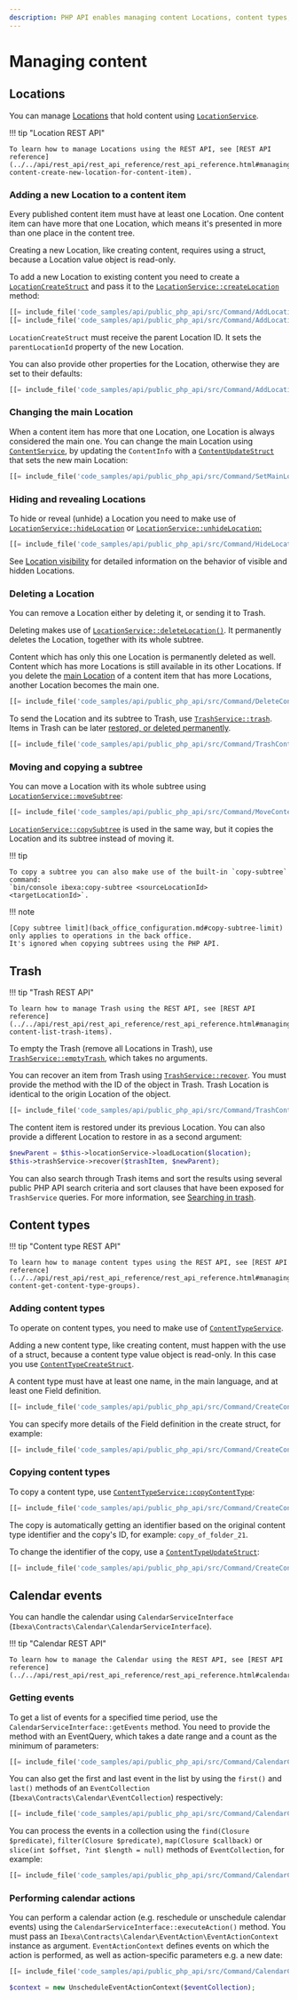 ```yaml
---
description: PHP API enables managing content Locations, content types, as well as content in Trash and Calendar events.
---
```


# Managing content

## Locations

You can manage [Locations](locations.md) that hold content
using [`LocationService`](../../api/php_api/php_api_reference/classes/Ibexa-Contracts-Core-Repository-LocationService.html).

!!! tip "Location REST API"

    To learn how to manage Locations using the REST API, see [REST API reference](../../api/rest_api/rest_api_reference/rest_api_reference.html#managing-content-create-new-location-for-content-item).

### Adding a new Location to a content item

Every published content item must have at least one Location.
One content item can have more that one Location, which means it's presented in more than one place
in the content tree.

Creating a new Location, like creating content, requires using a struct,
because a Location value object is read-only.

To add a new Location to existing content you need to create
a [`LocationCreateStruct`](../../api/php_api/php_api_reference/classes/Ibexa-Contracts-Core-Repository-Values-Content-LocationCreateStruct.html)
and pass it to the [`LocationService::createLocation`](../../api/php_api/php_api_reference/classes/Ibexa-Contracts-Core-Repository-LocationService.html#method_createLocation) method:

``` php
[[= include_file('code_samples/api/public_php_api/src/Command/AddLocationToContentCommand.php', 50, 51) =]]
[[= include_file('code_samples/api/public_php_api/src/Command/AddLocationToContentCommand.php', 55, 57) =]]
```

`LocationCreateStruct` must receive the parent Location ID.
It sets the `parentLocationId` property of the new Location.

You can also provide other properties for the Location, otherwise they are set to their defaults:

``` php
[[= include_file('code_samples/api/public_php_api/src/Command/AddLocationToContentCommand.php', 52, 54) =]]
```

### Changing the main Location

When a content item has more that one Location, one Location is always considered the main one.
You can change the main Location using [`ContentService`](../../api/php_api/php_api_reference/classes/Ibexa-Contracts-Core-Repository-ContentService.html),
by updating the `ContentInfo` with a [`ContentUpdateStruct`](../../api/php_api/php_api_reference/classes/Ibexa-Contracts-Core-Repository-Values-Content-ContentUpdateStruct.html)
that sets the new main Location:

``` php
[[= include_file('code_samples/api/public_php_api/src/Command/SetMainLocationCommand.php', 48, 52) =]]
```

### Hiding and revealing Locations

To hide or reveal (unhide) a Location you need to make use of
[`LocationService::hideLocation`](../../api/php_api/php_api_reference/classes/Ibexa-Contracts-Core-Repository-LocationService.html#method_hideLocation)
or [`LocationService::unhideLocation`:](../../api/php_api/php_api_reference/classes/Ibexa-Contracts-Core-Repository-LocationService.html#method_unhideLocation)

``` php
[[= include_file('code_samples/api/public_php_api/src/Command/HideLocationCommand.php', 46, 47) =]][[= include_file('code_samples/api/public_php_api/src/Command/HideLocationCommand.php', 49, 50) =]]
```

See [Location visibility](locations.md#location-visibility) for detailed information
on the behavior of visible and hidden Locations.

### Deleting a Location

You can remove a Location either by deleting it, or sending it to Trash.

Deleting makes use of [`LocationService::deleteLocation()`](../../api/php_api/php_api_reference/classes/Ibexa-Contracts-Core-Repository-LocationService.html#method_deleteLocation).
It permanently deletes the Location, together with its whole subtree.

Content which has only this one Location is permanently deleted as well.
Content which has more Locations is still available in its other Locations.
If you delete the [main Location](#changing-the-main-location) of a content item that has more Locations,
another Location becomes the main one.

``` php
[[= include_file('code_samples/api/public_php_api/src/Command/DeleteContentCommand.php', 44, 45) =]]
```

To send the Location and its subtree to Trash,
use [`TrashService::trash`](../../api/php_api/php_api_reference/classes/Ibexa-Contracts-Core-Repository-TrashService.html#).
Items in Trash can be later [restored, or deleted permanently](#trash).

``` php
[[= include_file('code_samples/api/public_php_api/src/Command/TrashContentCommand.php', 54, 55) =]]
```

### Moving and copying a subtree

You can move a Location with its whole subtree using [`LocationService::moveSubtree`](../../api/php_api/php_api_reference/classes/Ibexa-Contracts-Core-Repository-LocationService.html#method_moveSubtree):

``` php
[[= include_file('code_samples/api/public_php_api/src/Command/MoveContentCommand.php', 46, 49) =]]
```

[`LocationService::copySubtree`](../../api/php_api/php_api_reference/classes/Ibexa-Contracts-Core-Repository-LocationService.html#method_copySubtree) is used in the same way,
but it copies the Location and its subtree instead of moving it.

!!! tip

    To copy a subtree you can also make use of the built-in `copy-subtree` command:
    `bin/console ibexa:copy-subtree <sourceLocationId> <targetLocationId>`.

!!! note

    [Copy subtree limit](back_office_configuration.md#copy-subtree-limit) only applies to operations in the back office.
    It's ignored when copying subtrees using the PHP API.

## Trash

!!! tip "Trash REST API"

    To learn how to manage Trash using the REST API, see [REST API reference](../../api/rest_api/rest_api_reference/rest_api_reference.html#managing-content-list-trash-items).

To empty the Trash (remove all Locations in Trash), use [`TrashService::emptyTrash`](../../api/php_api/php_api_reference/classes/Ibexa-Contracts-Core-Repository-TrashService.html#method_emptyTrash),
which takes no arguments.

You can recover an item from Trash using [`TrashService::recover`](../../api/php_api/php_api_reference/classes/Ibexa-Contracts-Core-Repository-TrashService.html#method_recover).
You must provide the method with the ID of the object in Trash.
Trash Location is identical to the origin Location of the object.

``` php
[[= include_file('code_samples/api/public_php_api/src/Command/TrashContentCommand.php', 64, 65) =]]
```

The content item is restored under its previous Location.
You can also provide a different Location to restore in as a second argument:

``` php
$newParent = $this->locationService->loadLocation($location);
$this->trashService->recover($trashItem, $newParent);
```

You can also search through Trash items and sort the results using several public PHP API search criteria and sort clauses that have been exposed for `TrashService` queries.
For more information, see [Searching in trash](search_api.md#searching-in-trash).

## Content types

!!! tip "Content type REST API"

    To learn how to manage content types using the REST API, see [REST API reference](../../api/rest_api/rest_api_reference/rest_api_reference.html#managing-content-get-content-type-groups).

### Adding content types

To operate on content types, you need to make use of [`ContentTypeService`](../../api/php_api/php_api_reference/classes/Ibexa-Contracts-Core-Repository-ContentTypeService.html).

Adding a new content type, like creating content, must happen with the use of a struct, because a content type value object is read-only.
In this case you use [`ContentTypeCreateStruct`](../../api/php_api/php_api_reference/classes/Ibexa-Contracts-Core-Repository-Values-ContentType-ContentTypeCreateStruct.html).

A content type must have at least one name, in the main language, and at least one Field definition.

``` php
[[= include_file('code_samples/api/public_php_api/src/Command/CreateContentTypeCommand.php', 59, 69) =]][[= include_file('code_samples/api/public_php_api/src/Command/CreateContentTypeCommand.php', 76, 85) =]]
```

You can specify more details of the Field definition in the create struct, for example:

``` php
[[= include_file('code_samples/api/public_php_api/src/Command/CreateContentTypeCommand.php', 67, 77) =]]
```

### Copying content types

To copy a content type, use [`ContentTypeService::copyContentType`](../../api/php_api/php_api_reference/classes/Ibexa-Contracts-Core-Repository-ContentTypeService.html#method_copyContentType):

``` php
[[= include_file('code_samples/api/public_php_api/src/Command/CreateContentTypeCommand.php', 89, 90) =]]
```

The copy is automatically getting an identifier based on the original content type identifier
and the copy's ID, for example: `copy_of_folder_21`.

To change the identifier of the copy, use a [`ContentTypeUpdateStruct`](../../api/php_api/php_api_reference/classes/Ibexa-Contracts-Core-Repository-Values-ContentType-ContentTypeUpdateStruct.html):

``` php
[[= include_file('code_samples/api/public_php_api/src/Command/CreateContentTypeCommand.php', 90, 96) =]]
```

## Calendar events

You can handle the calendar using `CalendarServiceInterface` (`Ibexa\Contracts\Calendar\CalendarServiceInterface`).

!!! tip "Calendar REST API"

    To learn how to manage the Calendar using the REST API, see [REST API reference](../../api/rest_api/rest_api_reference/rest_api_reference.html#calendar).

### Getting events

To get a list of events for a specified time period, use the `CalendarServiceInterface::getEvents` method.
You need to provide the method with an EventQuery, which takes a date range and a count as the minimum of parameters:

``` php
[[= include_file('code_samples/api/public_php_api/src/Command/CalendarCommand.php', 39, 50) =]]
```

You can also get the first and last event in the list by using the `first()` and `last()` methods of an `EventCollection` (`Ibexa\Contracts\Calendar\EventCollection`) respectively:

``` php
[[= include_file('code_samples/api/public_php_api/src/Command/CalendarCommand.php', 51, 53) =]]
```

You can process the events in a collection using the `find(Closure $predicate)`, `filter(Closure $predicate)`,
`map(Closure $callback)` or `slice(int $offset, ?int $length = null)` methods of `EventCollection`, for example:

``` php
[[= include_file('code_samples/api/public_php_api/src/Command/CalendarCommand.php', 54, 57) =]]
```

### Performing calendar actions

You can perform a calendar action (e.g. reschedule or unschedule calendar events) using the `CalendarServiceInterface::executeAction()` method.
You must pass an `Ibexa\Contracts\Calendar\EventAction\EventActionContext` instance as argument.
`EventActionContext` defines events on which the action is performed, as well as action-specific parameters e.g. a new date:

``` php
[[= include_file('code_samples/api/public_php_api/src/Command/CalendarCommand.php', 59, 61) =]]
```

``` php
$context = new UnscheduleEventActionContext($eventCollection);
```
